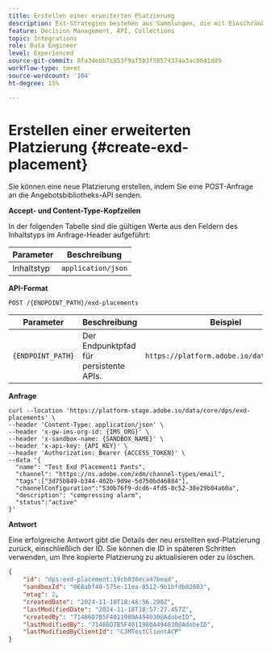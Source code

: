 ```yaml
---
title: Erstellen einer erweiterten Platzierung
description: Ext-Strategien bestehen aus Sammlungen, die mit Einschränkungen und Ranking-Methoden verknüpft sind, um Angebote zu bestimmen.
feature: Decision Management, API, Collections
topic: Integrations
role: Data Engineer
level: Experienced
source-git-commit: 8fa34ebb7c853f9af5b3f58574374a3acb641dd9
workflow-type: tm+mt
source-wordcount: '104'
ht-degree: 15%

---
```


# Erstellen einer erweiterten Platzierung {#create-exd-placement}

Sie können eine neue Platzierung erstellen, indem Sie eine POST-Anfrage an die Angebotsbibliotheks-API senden.

**Accept- und Content-Type-Kopfzeilen**

In der folgenden Tabelle sind die gültigen Werte aus den Feldern des Inhaltstyps im Anfrage-Header aufgeführt:

| Parameter | Beschreibung |
| --------- | ----------- |
| Inhaltstyp | `application/json` |

**API-Format**

```http
POST /{ENDPOINT_PATH}/exd-placements
```

| Parameter | Beschreibung | Beispiel |
| --------- | ----------- | ------- |
| `{ENDPOINT_PATH}` | Der Endpunktpfad für persistente APIs. | `https://platform.adobe.io/data/core/dps` |

**Anfrage**

```shell
curl --location 'https://platform-stage.adobe.io/data/core/dps/exd-placements' \
--header 'Content-Type: application/json' \
--header 'x-gw-ims-org-id: {IMS_ORG}' \
--header 'x-sandbox-name: {SANDBOX_NAME}' \
--header 'x-api-key: {API_KEY}' \
--header 'Authorization: Bearer {ACCESS_TOKEN}' \
--data '{
  "name": "Test Exd Placement1 Pants",
  "channel": "https://ns.adobe.com/xdm/channel-types/email",
  "tags":["3d75b849-b344-402b-9d9e-5d750bd46884"],
  "channelConfiguration":"530b76f9-dcd6-4fd5-8c52-38e29b04a60a",
  "description": "compressing alarm",
  "status":"active"
}'
```

**Antwort**

Eine erfolgreiche Antwort gibt die Details der neu erstellten exd-Platzierung zurück, einschließlich der ID. Sie können die ID in späteren Schritten verwenden, um Ihre kopierte Platzierung zu aktualisieren oder zu löschen.

```json
{
    "id": "dps:exd-placement:19cb038eca47bead",
    "sandboxId": "068abf40-575e-11ea-8512-9b1bfdb82603",
    "etag": 2,
    "createdDate": "2024-11-18T18:48:56.298Z",
    "lastModifiedDate": "2024-11-18T18:57:27.457Z",
    "createdBy": "71486D7B5F4011980A494030@AdobeID",
    "lastModifiedBy": "71486D7B5F4011980A494030@AdobeID",
    "lastModifiedByClientId": "CJMTestClientACP"
}
```
